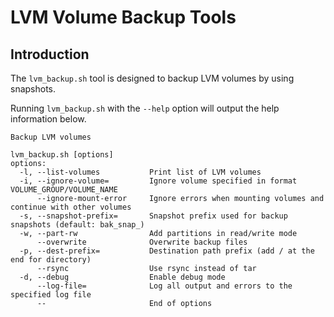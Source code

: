 LVM Volume Backup Tools
=======================

## Introduction

The `lvm_backup.sh` tool is designed to backup LVM volumes by using snapshots.

Running `lvm_backup.sh` with the `--help` option will output the help information below.

```
Backup LVM volumes

lvm_backup.sh [options]
options:
  -l, --list-volumes           Print list of LVM volumes
  -i, --ignore-volume=         Ignore volume specified in format VOLUME_GROUP/VOLUME_NAME
      --ignore-mount-error     Ignore errors when mounting volumes and continue with other volumes
  -s, --snapshot-prefix=       Snapshot prefix used for backup snapshots (default: bak_snap_)
  -w, --part-rw                Add partitions in read/write mode
      --overwrite              Overwrite backup files
  -p, --dest-prefix=           Destination path prefix (add / at the end for directory)
      --rsync                  Use rsync instead of tar
  -d, --debug                  Enable debug mode
      --log-file=              Log all output and errors to the specified log file
      --                       End of options
```
